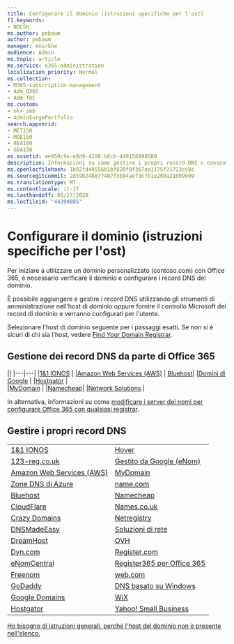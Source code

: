 ```yaml
---
title: Configurare il dominio (istruzioni specifiche per l'ost)
f1.keywords:
- NOCSH
ms.author: pebaum
author: pebaum
manager: mnirkhe
audience: Admin
ms.topic: article
ms.service: o365-administration
localization_priority: Normal
ms.collection:
- M365-subscription-management
- Adm_O365
- Adm_TOC
ms.custom:
- okr_smb
- AdminSurgePortfolio
search.appverid:
- MET150
- MOE150
- BEA160
- GEA150
ms.assetid: ae950c9e-e8d9-4108-b0cb-449156998580
description: Informazioni su come gestire i propri record DNS o consentire a Microsoft di gestire i record DNS per l'utente.
ms.openlocfilehash: 1b82fd40556b1bf828f9f367aa1175f21723cc8c
ms.sourcegitcommit: 2d59b24b877487f3b84aefdc7b1e200a21009999
ms.translationtype: MT
ms.contentlocale: it-IT
ms.lasthandoff: 05/27/2020
ms.locfileid: "44399885"
---
```

# <a name="set-up-your-domain-host-specific-instructions"></a>Configurare il dominio (istruzioni specifiche per l'ost)

Per iniziare a utilizzare un dominio personalizzato (contoso.com) con Office 365, è necessario verificare il dominio e configurare i record DNS del dominio. 
  
È possibile aggiungere e gestire i record DNS utilizzando gli strumenti di amministrazione nell'host di dominio oppure fornire il controllo Microsoft dei record di dominio e verranno configurati per l'utente.
  
Selezionare l'host di dominio seguente per i passaggi esatti. Se non si è sicuri di chi sia l'host, vedere [Find Your Domain Registrar](find-your-domain-registrar.md).
  

## <a name="let-office-365-manage-your-dns-records"></a>Gestione dei record DNS da parte di Office 365

||
|---|---|
|[1&1 IONOS](../dns/change-nameservers-at-1-1-internet.md) |
|[Amazon Web Services (AWS)](../dns/change-nameservers-at-aws.md) |
 [Bluehost](../dns/change-nameservers-at-bluehost.md)|
|[Domini di Google](../dns/change-nameservers-at-google-domains.md) |
|[Hostgator](../dns/change-nameservers-at-hostgator.md)  |  
|[MyDomain](../dns/change-nameservers-at-mydomain.md) | 
|[Namecheap](../dns/change-nameservers-at-namecheap.md)|
|[Network Solutions](../dns/change-nameservers-at-network-solutions.md) |  

In alternativa, informazioni su come [modificare i server dei nomi per configurare Office 365 con qualsiasi registrar](change-nameservers-at-any-domain-registrar.md).

## <a name="manage-your-own-dns-records"></a>Gestire i propri record DNS

|                           |                          |
|---------------------------|--------------------------|
| [1&1 IONOS](../dns/create-dns-records-at-1-1-internet.md) | [Hover](../dns/create-dns-records-at-hover.md) |
| [123-reg.co.uk](../dns/create-dns-records-at-123-reg-co-uk.md) | [Gestito da Google (eNom)](../dns/create-dns-records-for-domain-managed-by-google-enom.md)|
| [Amazon Web Services (AWS)](../dns/create-dns-records-at-aws.md) | [MyDomain](../dns/create-dns-records-at-mydomain.md) |
| [Zone DNS di Azure](../dns/create-dns-records-for-azure-dns-zones.md) | [name.com](../dns/create-dns-records-at-name-com.md) |
| [Bluehost](../dns/create-dns-records-at-bluehost.md) | [Namecheap](../dns/create-dns-records-at-namecheap.md)|
| [CloudFlare](../dns/create-dns-records-at-cloudflare.md)| [Names.co.uk](../dns/create-dns-records-at-names-co-uk.md) |
|  [Crazy Domains](../dns/create-dns-records-at-crazy-domains.md)| [Netregistry](../dns/create-dns-records-at-netregistry.md) |
|[DNSMadeEasy](../dns/create-dns-records-at-dnsmadeeasy.md) | [Soluzioni di rete](../dns/create-dns-records-at-network-solutions.md) |
|[DreamHost](../dns/create-dns-records-at-dreamhost.md)  | [OVH](../dns/create-dns-records-at-ovh.md) |
|  [Dyn.com](../dns/create-dns-records-at-dyn-com.md) | [Register.com](../dns/create-dns-records-at-register-com.md) |
| [eNomCentral](../dns/create-dns-records-at-enomcentral.md)| [Register365 per Office 365](../dns/create-dns-records-at-register365.md)  |
| [Freenom](../dns/create-dns-records-at-freenom.md) | [web.com](../dns/create-dns-records-at-web-com.md)|
|[GoDaddy](../dns/create-dns-records-at-godaddy.md)|[DNS basato su Windows](../dns/create-dns-records-using-windows-based-dns.md)   |
| [Google Domains](../dns/create-dns-records-at-google-domains.md) |[WiX](../dns/create-dns-records-at-wix.md) |
|[Hostgator](../dns/create-dns-records-at-hostgator.md)  | [Yahoo!   Small Business](../dns/create-dns-records-at-yahoo-small-business.md)  |

[Ho bisogno di istruzioni generali, perché l'host del dominio non è presente nell'elenco.](create-dns-records-at-any-dns-hosting-provider.md)
   
